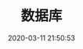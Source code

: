 ---
pageComponent: 
  name: Catalogue
  data: 
    key: 20.数据库
    imgUrl: /img/ui.png
    description: MySQL、mongoDB等数据库基本操作及应用。
title: 数据库
date: 2020-03-11 21:50:53
permalink: /database
sidebar: false
article: false
comment: false
editLink: false

---